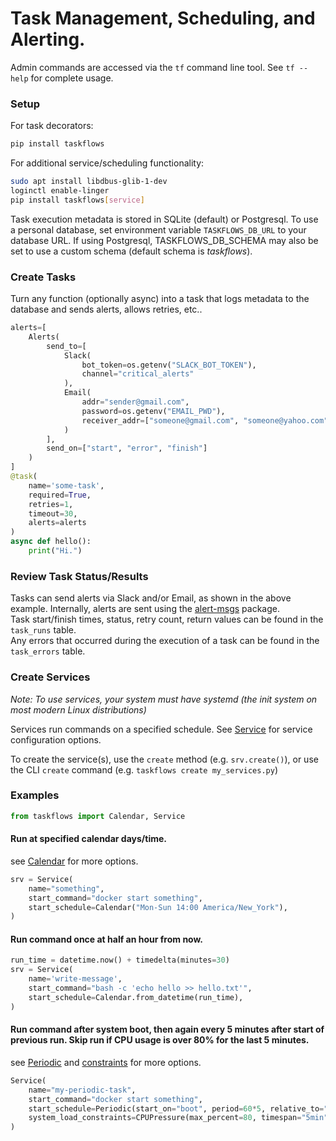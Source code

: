 # Task Management, Scheduling, and Alerting.

Admin commands are accessed via the `tf` command line tool. See `tf --help` for complete usage.  

### Setup
For task decorators:
```bash
pip install taskflows
```
For additional service/scheduling functionality:
```bash
sudo apt install libdbus-glib-1-dev
loginctl enable-linger
pip install taskflows[service]
```

Task execution metadata is stored in SQLite (default) or Postgresql. To use a personal database, set environment variable `TASKFLOWS_DB_URL` to your database URL. If using Postgresql, TASKFLOWS_DB_SCHEMA may also be set to use a custom schema (default schema is *taskflows*).   

### Create Tasks
Turn any function (optionally async) into a task that logs metadata to the database and sends alerts, allows retries, etc..
```python
alerts=[
    Alerts(
        send_to=[   
            Slack(
                bot_token=os.getenv("SLACK_BOT_TOKEN"),
                channel="critical_alerts"
            ),
            Email(
                addr="sender@gmail.com", 
                password=os.getenv("EMAIL_PWD"),
                receiver_addr=["someone@gmail.com", "someone@yahoo.com"]
            )
        ],
        send_on=["start", "error", "finish"]
    )
]
@task(
    name='some-task',
    required=True,
    retries=1,
    timeout=30,
    alerts=alerts
)
async def hello():
    print("Hi.")
```

### Review Task Status/Results
Tasks can send alerts via Slack and/or Email, as shown in the above example. Internally, alerts are sent using the [alert-msgs](https://github.com/djkelleher/alert-msgs) package.   
Task start/finish times, status, retry count, return values can be found in the `task_runs` table.   
Any errors that occurred during the execution of a task can be found in the `task_errors` table.   

### Create Services
*Note: To use services, your system must have systemd (the init system on most modern Linux distributions)*    

Services run commands on a specified schedule. See [Service](taskflows/service/service.py#35) for service configuration options.    

To create the service(s), use the `create` method (e.g. `srv.create()`), or use the CLI `create` command (e.g. `taskflows create my_services.py`)   

### Examples
```python
from taskflows import Calendar, Service
```
#### Run at specified calendar days/time.
see [Calendar](taskflows/service/schedule.py#14) for more options.
```python
srv = Service(
    name="something",
    start_command="docker start something",
    start_schedule=Calendar("Mon-Sun 14:00 America/New_York"),
)
```
#### Run command once at half an hour from now.
```python
run_time = datetime.now() + timedelta(minutes=30)
srv = Service(
    name='write-message',
    start_command="bash -c 'echo hello >> hello.txt'",
    start_schedule=Calendar.from_datetime(run_time),
)
```
#### Run command after system boot, then again every 5 minutes after start of previous run. Skip run if CPU usage is over 80% for the last 5 minutes.
see [Periodic](taskflows/service/schedule.py#34) and [constraints](taskflows/service/constraints.py) for more options.
```python
Service(
    name="my-periodic-task",
    start_command="docker start something",
    start_schedule=Periodic(start_on="boot", period=60*5, relative_to="start"),
    system_load_constraints=CPUPressure(max_percent=80, timespan="5min", silent=True)
)
```
